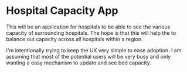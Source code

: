 # Hospital Capacity App

This will be an application for hospitals to be able to see the various capacity of surrounding hospitals. The hope
is that this will help the to balance out capacity across all hospitals within a region.

I'm intentionally trying to keep the UX very simple to ease adoption.  I am assuming that most of the potential users
will be very busy and only wanting a easy mechanism to update and see bed capacity.
